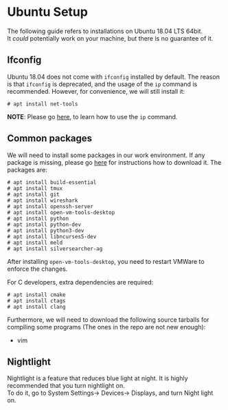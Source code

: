 # Ubuntu Setup
The following guide refers to installations on Ubuntu 18.04 LTS 64bit.  
It *could* potentially work on your machine, but there is no guarantee of it.

## Ifconfig
Ubuntu 18.04 does not come with `ifconfig` installed by default. The reason is that `ifconfig` is deprecated, and the usage of the `ip` command is recommended. However, for convenience, we will still install it:

```console
# apt install net-tools
```

**NOTE**: Please go [here](./ip-guide.md), to learn how to use the `ip` command.

## Common packages
We will need to install some packages in our work environment. If any package is missing, please go [here](./offline-install.md) for instructions how to download it. The packages are:

```console
# apt install build-essential
# apt install tmux
# apt install git
# apt install wireshark
# apt install openssh-server
# apt install open-vm-tools-desktop
# apt install python
# apt install python-dev
# apt install python3-dev
# apt install libncurses5-dev
# apt install meld
# apt install silversearcher-ag
```

After installing `open-vm-tools-desktop`, you need to restart VMWare to enforce the changes.

For C developers, extra dependencies are required:
```console
# apt install cmake
# apt install ctags
# apt install clang
```

Furthermore, we will need to download the following source tarballs for compiling some programs (The ones in the repo are not new enough):
* vim

## Nightlight
Nightlight is a feature that reduces blue light at night. It is highly recommended that you turn nightlight on.  
To do it, go to System Settings-> Devices-> Displays, and turn Night light on.